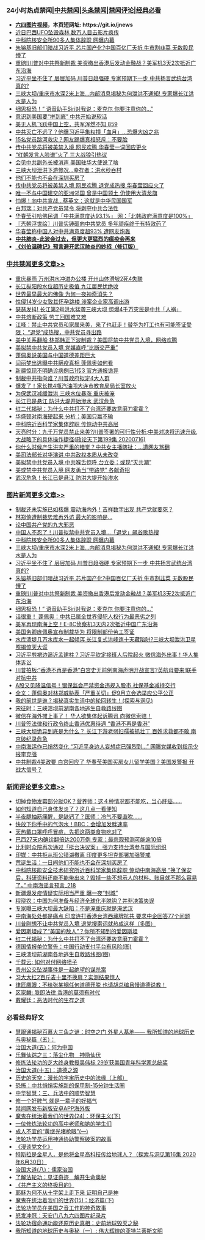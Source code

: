 <div id="tt">
<h3>24小时热点禁闻|<a href="#%E4%B8%AD%E5%85%B1%E7%A6%81%E9%97%BB%E6%9B%B4%E5%A4%9A%E6%96%87%E7%AB%A0">中共禁闻</a>|<a href="#%E5%9B%BE%E7%89%87%E6%96%B0%E9%97%BB%E6%9B%B4%E5%A4%9A%E6%96%87%E7%AB%A0">头条禁闻</a>|<a href="#%E6%96%B0%E9%97%BB%E8%AF%84%E8%AE%BA%E6%9B%B4%E5%A4%9A%E6%96%87%E7%AB%A0">禁闻评论|<a href="#%E5%BF%85%E7%9C%8B%E7%BB%8F%E5%85%B8%E5%A5%BD%E6%96%87">经典必看</a></h3>
<ul>
<li><b><a href="http://d1.bdrive.tk/64.mp4" target="_blank">六四图片视频</a>，本页短网址: https://git.io/jnews</b></li>
<li><a href="https://github.com/fqnews/bnews/blob/master/cnnews/20200716/1361796.md">近日巴西UFO坠毁森林 数万人目击影片疯传</a></li>
<li><a href="https://github.com/fqnews/bnews/blob/master/topimagenews/20200717/1362021.md">中科院核安全所90多人集体辞职 网曝内幕</a></li>
<li><a href="https://github.com/fqnews/bnews/blob/master/topimagenews/20200716/1361918.md">朱镕基旧部们暗战习近平 芯片国产化?中国百亿厂夭折 牛市割韭菜 无数股民懵了</a></li>
<li><a href="https://github.com/fqnews/bnews/blob/master/topimagenews/20200716/1361832.md">重磅!川普对中共祭新制裁 美资撤出香港后发动金融战？美军机3天2次抵近广东沿海</a></li>
<li><a href="https://github.com/fqnews/bnews/blob/master/topimagenews/20200716/1361957.md">习近平坐不住了 层层加码 川普日趋强硬 专家预期下一步 中共扬言武统台湾 真的?</a></li>
<li><a href="https://github.com/fqnews/bnews/blob/master/topimagenews/20200716/1361971.md">三峡大坝/重庆市水深2米上海...内部消息揭秘为何泄洪不通知! 专家爆长江洪水是人为</a></li>
<li><a href="https://github.com/fqnews/bnews/blob/master/topimagenews/20200716/1361775.md">细思极恐！“ 语音助手Siri对我说：麦克尔 你要注意你的…"</a></li>
<li><a href="https://github.com/fqnews/bnews/blob/master/cbnews/20200717/1362030.md">意识到美国要“拼到底” 中共开始说软话</a></li>
<li><a href="https://github.com/fqnews/bnews/blob/master/bannedvideo/20200717/1362061.md">美无人机飞跃中国上空，共军浑然不知 859</a></li>
<li><a href="https://github.com/fqnews/bnews/blob/master/cbnews/20200717/1362026.md">中共灭亡不远了？他曝习近平集权撞「血月」…恐爆大凶之兆</a></li>
<li><a href="https://github.com/fqnews/bnews/blob/master/cbnews/20200716/1361803.md">15名党员跳河救灾？网友踢爆真相怒斥：不要脸</a></li>
<li><a href="https://github.com/fqnews/bnews/blob/master/comments/20200716/1361972.md">传中共党员将被美禁入境 网民欢腾 华春莹一词回应更火</a></li>
<li><a href="https://github.com/fqnews/bnews/blob/master/cbnews/20200716/1361794.md">“红朝发言人脸谱”火了 三大战狼引热议</a></li>
<li><a href="https://github.com/fqnews/bnews/blob/master/cbnews/20200717/1362017.md">会见中共副外长被消声 美国驻华大使说了啥</a></li>
<li><a href="https://github.com/fqnews/bnews/blob/master/cbnews/20200716/1361859.md">三峡大坝泄洪下游惨况…幸存者：洪水秒吞村</a></li>
<li><a href="https://github.com/fqnews/bnews/blob/master/ssgc/20200717/1362046.md">他们不能也不会在深圳买房了</a></li>
<li><a href="https://github.com/fqnews/bnews/blob/master/cnnews/20200717/1362117.md">传中共党员将被美禁入境 网民欢腾 退党成热搜 华春莹回应火了</a></li>
<li><a href="https://github.com/fqnews/bnews/blob/master/comments/20200717/1362095.md">唯一不与中国建交的亚洲邻国 曾是中国领土 仍使用大清龙旗</a></li>
<li><a href="https://github.com/fqnews/bnews/blob/master/cbnews/20200716/1361977.md">怕爆！向中共宣战…蔡英文：这就是中华民国国军</a></li>
<li><a href="https://github.com/fqnews/bnews/blob/master/cbnews/20200717/1362089.md">白邦瑞：对共产党员禁令 将剥夺中共合法性</a></li>
<li><a href="https://github.com/fqnews/bnews/blob/master/cbnews/20200717/1362019.md">华春莹引哈佛民调「中共满意度达93.1%」 网：「北韩政府满意度是100%」</a></li>
<li><a href="https://github.com/fqnews/bnews/blob/master/ssgc/20200717/1362044.md">〖兲朝浮世绘〗川普实锤砸向中共党员 多年顽疾终于有特效药了</a></li>
<li><a href="https://github.com/fqnews/bnews/blob/master/comments/20200716/1361878.md">华春莹称中国人对中共满意度超93%  遭网友炮轰</a></li>
<li><b><a href="https://github.com/fqnews/bnews/blob/master/comments/20200211/1275071.md" target="_blank">中共肺炎-此波会过去，但更大更猛烈的瘟疫会再来</a></b></li>
<li><b><a href="https://github.com/fqnews/bnews/blob/master/comments/20200207/1272816.md" target="_blank">《刘伯温碑记》预言避开武汉肺炎的妙招（修订版）</a></b></li>
</ul>
</div>

<div class="catlist">
<h3><a href="https://github.com/fqnews/bnews/blob/master/cbnews/" target="_blank">中共禁闻</a><span><a href="https://github.com/fqnews/bnews/blob/master/cbnews/" target="_blank" rel="nofollow">更多文章>></a></span></h3>
<ul>
<li><a href="https://github.com/fqnews/bnews/blob/master/cbnews/20200717/1362243.md" target="_blank">重庆暴雨 万州洪水冲进办公楼 开州山体滑坡2死4失联</a></li>
<li><a href="https://github.com/fqnews/bnews/blob/master/cbnews/20200717/1362236.md" target="_blank">长江枞阳段水位超历史极值 九江居民忧绝收</a></li>
<li><a href="https://github.com/fqnews/bnews/blob/master/cbnews/20200717/1362235.md" target="_blank">世界最早最大的佛像 为何一夜神奇消失？</a></li>
<li><a href="https://github.com/fqnews/bnews/blob/master/cbnews/20200717/1362231.md" target="_blank">性侵14岁少女致其怀孕跳楼 涉案企业家高调出游</a></li>
<li><a href="https://github.com/fqnews/bnews/blob/master/cbnews/20200717/1362226.md" target="_blank">瑟瑟发抖! 长江第2号洪水猛袭三峡大坝 惊爆4千万灾民是中共「人祸」</a></li>
<li><a href="https://github.com/fqnews/bnews/blob/master/cbnews/20200717/1362220.md" target="_blank">中共熔断政策 劳工回国难又难</a></li>
<li><a href="https://github.com/fqnews/bnews/blob/master/cbnews/20200717/1362218.md" target="_blank">江峰：禁止中共党员和家属来美，来了也赶走！替华为打工也有可能签证受限； “退党”成热搜，中共党员寻出路</a></li>
<li><a href="https://github.com/fqnews/bnews/blob/master/cbnews/20200717/1362213.md" target="_blank">美中关系翻船 林郑韩正下波制裁？美国将禁中共党员入境，网络欢腾</a></li>
<li><a href="https://github.com/fqnews/bnews/blob/master/cbnews/20200717/1362212.md" target="_blank">美拟禁中共党员入境 党媒直呼“比断交严重”</a></li>
<li><a href="https://github.com/fqnews/bnews/blob/master/cbnews/20200717/1362195.md" target="_blank">蓬佩奥说美国与中国道德差距巨大</a></li>
<li><a href="https://github.com/fqnews/bnews/blob/master/cbnews/20200717/1362192.md" target="_blank">闫丽梦出逃曝中共瞒疫真相 蓬佩奥如何看</a></li>
<li><a href="https://github.com/fqnews/bnews/blob/master/cbnews/20200717/1362187.md" target="_blank">新疆惊现不明确诊病例已1传3 官方通报诡异</a></li>
<li><a href="https://github.com/fqnews/bnews/blob/master/cbnews/20200717/1362175.md" target="_blank">制裁中共指向谁？川普政府拟定4大人群</a></li>
<li><a href="https://github.com/fqnews/bnews/blob/master/cbnews/20200717/1362174.md" target="_blank">爆发了！家长携4瓶汽油闯大连市教育局局长室放火</a></li>
<li><a href="https://github.com/fqnews/bnews/blob/master/cbnews/20200717/1362173.md" target="_blank">为保武汉减缓泄洪 三峡水位暴涨 重庆被淹</a></li>
<li><a href="https://github.com/fqnews/bnews/blob/master/cbnews/20200717/1362172.md" target="_blank">长江已是悬江 防洪大堤开始渗水 武汉危急</a></li>
<li><a href="https://github.com/fqnews/bnews/blob/master/comments/20200717/1362168.md" target="_blank">红二代揭秘：为什么中共打不了台湾还要故意磨刀霍霍？</a></li>
<li><a href="https://github.com/fqnews/bnews/blob/master/cbnews/20200717/1362165.md" target="_blank">华盛顿对南海硬起来 分析：美国只赢不输</a></li>
<li><a href="https://github.com/fqnews/bnews/blob/master/cbnews/20200717/1362164.md" target="_blank">中科院近百科学家集体辞职 传惊动中共高层</a></li>
<li><a href="https://github.com/fqnews/bnews/blob/master/cbnews/20200717/1362160.md" target="_blank">天亮时分：九千万党员禁止来美?川普签署的可行性分析;中美对决将迅速升级,大战略下的具体操作捷径(政论天下第199集 20200716)</a></li>
<li><a href="https://github.com/fqnews/bnews/blob/master/cbnews/20200717/1362153.md" target="_blank">你什么时候产生洪灾严重的错觉？中共女主播瞎扯：…遭网友骂翻</a></li>
<li><a href="https://github.com/fqnews/bnews/blob/master/cbnews/20200717/1362148.md" target="_blank">美司法部长对华演讲 中共政权本质从未改变</a></li>
<li><a href="https://github.com/fqnews/bnews/blob/master/cbnews/20200717/1362147.md" target="_blank">美拟禁中共党员入境 中共喉舌惊呼 台立委：或现“灭共潮”</a></li>
<li><a href="https://github.com/fqnews/bnews/blob/master/cbnews/20200717/1362140.md" target="_blank">美或禁中共党员入境 网友勇当“带路党” 各献奇招</a></li>
<li><a href="https://github.com/fqnews/bnews/blob/master/cbnews/20200717/1362134.md" target="_blank">武汉危急！长江已是悬江 防洪大堤开始渗水</a></li>

</ul>
</div>
<div class="catlist">
<h3><a href="https://github.com/fqnews/bnews/blob/master/topimagenews/" target="_blank">图片新闻</a><span><a href="https://github.com/fqnews/bnews/blob/master/topimagenews/" target="_blank" rel="nofollow">更多文章>></a></span></h3>
<ul>
<li><a href="https://github.com/fqnews/bnews/blob/master/topimagenews/20200717/1362211.md" target="_blank">制裁还未实施已如核爆 震动海内外！吉祥数字出现 共产党就要死？</a></li>
<li><a href="https://github.com/fqnews/bnews/blob/master/topimagenews/20200717/1362194.md" target="_blank">林郑倘遭制裁势难再外访 最大的影响是&#8230;</a></li>
<li><a href="https://github.com/fqnews/bnews/blob/master/comments/20200717/1361899.md" target="_blank">论中国共产党的九大邪恶</a></li>
<li><a href="https://github.com/fqnews/bnews/blob/master/topimagenews/20200717/1362114.md" target="_blank">中国人不忍了！川普拟禁中共党员入境…「退党」飙谷歌热搜</a></li>
<li><a href="https://github.com/fqnews/bnews/blob/master/topimagenews/20200717/1362021.md" target="_blank">中科院核安全所90多人集体辞职 网曝内幕</a></li>
<li><a href="https://github.com/fqnews/bnews/blob/master/topimagenews/20200716/1361971.md" target="_blank">三峡大坝/重庆市水深2米上海&#8230;内部消息揭秘为何泄洪不通知! 专家爆长江洪水是人为</a></li>
<li><a href="https://github.com/fqnews/bnews/blob/master/topimagenews/20200716/1361957.md" target="_blank">习近平坐不住了 层层加码 川普日趋强硬 专家预期下一步 中共扬言武统台湾 真的?</a></li>
<li><a href="https://github.com/fqnews/bnews/blob/master/topimagenews/20200716/1361918.md" target="_blank">朱镕基旧部们暗战习近平 芯片国产化?中国百亿厂夭折 牛市割韭菜 无数股民懵了</a></li>
<li><a href="https://github.com/fqnews/bnews/blob/master/topimagenews/20200716/1361832.md" target="_blank">重磅!川普对中共祭新制裁 美资撤出香港后发动金融战？美军机3天2次抵近广东沿海</a></li>
<li><a href="https://github.com/fqnews/bnews/blob/master/topimagenews/20200716/1361775.md" target="_blank">细思极恐！“ 语音助手Siri对我说：麦克尔 你要注意你的…&#8221;</a></li>
<li><a href="https://github.com/fqnews/bnews/blob/master/topimagenews/20200716/1361599.md" target="_blank">话很重！ 蓬佩奥：中共已属全世界侵犯人权行为最恶劣之列</a></li>
<li><a href="https://github.com/fqnews/bnews/blob/master/topimagenews/20200716/1361598.md" target="_blank">美军再现南海上空！E-8C侦察机3天内2次抵近中国广东沿海</a></li>
<li><a href="https://github.com/fqnews/bnews/blob/master/topimagenews/20200716/1361473.md" target="_blank">美国务卿庞佩奥宣布制裁华为 将限制部份劳工签证</a></li>
<li><a href="https://github.com/fqnews/bnews/blob/master/topimagenews/20200715/1361448.md" target="_blank">水库溃堤几万水库水一起倾泻 长江复式洪峰连十天藏陷阱?三峡大坝泄洪卫星照揭惊天大谎</a></li>
<li><a href="https://github.com/fqnews/bnews/blob/master/topimagenews/20200715/1361354.md" target="_blank">习近平剪裙边逼近孟建柱？习近平钦定接班人后院起火 微信海外出事！华人集体诉讼</a></li>
<li><a href="https://github.com/fqnews/bnews/blob/master/topimagenews/20200715/1361328.md" target="_blank">川普拍板:“香港不再是香港”白宫史无前例南海声明开战宣言?英航母要来!联手对抗中共</a></li>
<li><a href="https://github.com/fqnews/bnews/blob/master/topimagenews/20200715/1361266.md" target="_blank">A股又见降温信号！银保监会严禁资金违规入股市 社保基金减持交行</a></li>
<li><a href="https://github.com/fqnews/bnews/blob/master/topimagenews/20200715/1361089.md" target="_blank">全文：蓬佩奥对林郑威胁表「严重关切」促9月立会选举应公平公正</a></li>
<li><a href="https://github.com/fqnews/bnews/blob/master/comments/20200715/1359453.md" target="_blank">我的前世是谁？揭秘真实生活中的轮回转生！(探索与洞见)</a></li>
<li><a href="https://github.com/fqnews/bnews/blob/master/topimagenews/20200715/783299.md" target="_blank">宋征时：三峡溃坝前湖南各地逃生自救路线图</a></li>
<li><a href="https://github.com/fqnews/bnews/blob/master/topimagenews/20200715/1361052.md" target="_blank">微信在海外摊上事了！ 华人欲集体起诉腾讯 向微信索赔！</a></li>
<li><a href="https://github.com/fqnews/bnews/blob/master/topimagenews/20200715/1361018.md" target="_blank">川普签法律和行政令终止香港优惠待遇 “香港不再是香港”</a></li>
<li><a href="https://github.com/fqnews/bnews/blob/master/topimagenews/20200714/1360933.md" target="_blank">三峡大坝诡异到底是为什么？ 长江下游老弱妇孺被抓壮丁 百姓求救都不敢 南京破纪录危急</a></li>
<li><a href="https://github.com/fqnews/bnews/blob/master/topimagenews/20200714/1360912.md" target="_blank">中南海运作已悄然变化 “习近平身边人妄想症已强烈到&#8230;” 网曝党媒收到指示少报李克强</a></li>
<li><a href="https://github.com/fqnews/bnews/blob/master/topimagenews/20200714/1360849.md" target="_blank">中共制裁4美政要 白宫回应了 华春莹美国买房女儿留学美国？美国发警报 开战大信号？</a></li>

</ul>
</div>
<div class="catlist">
<h3><a href="https://github.com/fqnews/bnews/blob/master/comments/" target="_blank">新闻评论</a><span><a href="https://github.com/fqnews/bnews/blob/master/comments/" target="_blank" rel="nofollow">更多文章>></a></span></h3>
<ul>
<li><a href="https://github.com/fqnews/bnews/blob/master/comments/20200717/1362248.md" target="_blank">切掉食物发霉部分就OK？营养师：这４种情况都不能吃，当心肝癌&#8230;&#8230;</a></li>
<li><a href="https://github.com/fqnews/bnews/blob/master/comments/20200717/1362247.md" target="_blank">如何知道自己身体发炎了？这几点一看便知</a></li>
<li><a href="https://github.com/fqnews/bnews/blob/master/comments/20200717/1362246.md" target="_blank">半夜腿抽筋痛醒，是缺钙了？医师：冷气不要直吹&#8230;&#8230;</a></li>
<li><a href="https://github.com/fqnews/bnews/blob/master/comments/20200717/1362245.md" target="_blank">快放下你手中的气泡水！BBC：会增加发胖速率</a></li>
<li><a href="https://github.com/fqnews/bnews/blob/master/comments/20200717/1362244.md" target="_blank">天热戴口罩呼呼冒痘，先把这两类食物吃对了</a></li>
<li><a href="https://github.com/fqnews/bnews/blob/master/comments/20200717/1362239.md" target="_blank">巴西27天内确诊翻倍达200万例 专家：最悲观预测可能逾10倍</a></li>
<li><a href="https://github.com/fqnews/bnews/blob/master/comments/20200717/1362229.md" target="_blank">比利时众院再次通过「挺台决议案」 强力支持台湾参与国际组织</a></li>
<li><a href="https://github.com/fqnews/bnews/blob/master/comments/20200717/1362219.md" target="_blank">印媒：中共拒从班公错湖撤离 印度更多坦克部署加强警戒</a></li>
<li><a href="https://github.com/fqnews/bnews/blob/master/comments/20200717/1362216.md" target="_blank">荒诞生活：一日间他们不能也不会在深圳买房了</a></li>
<li><a href="https://github.com/fqnews/bnews/blob/master/comments/20200717/1362210.md" target="_blank">中科院核能安全技术研究所近百科学家集体辞职 惊动中南海高层 “换了保安后，科研资料还能不能带出来？毁掉一些不想示人的材料、账目就不那么容易了。” 中南海谣言预言_218</a></li>
<li><a href="https://github.com/fqnews/bnews/blob/master/comments/20200717/1362208.md" target="_blank">新疆爆发疫情疑实际相当严重 曝一夜“封城”</a></li>
<li><a href="https://github.com/fqnews/bnews/blob/master/comments/20200717/1362207.md" target="_blank">程晓农：中国为何准备与经济全球化半脱钩？并非决策失误</a></li>
<li><a href="https://github.com/fqnews/bnews/blob/master/comments/20200717/1362203.md" target="_blank">专家曝三峡大坝最大缺陷：不是淹重庆就是淹武汉</a></li>
<li><a href="https://github.com/fqnews/bnews/blob/master/comments/20200717/1362199.md" target="_blank">中南海处处都是痛点 印度连打香港台湾西藏牌抗共 要求中企回答77个问题</a></li>
<li><a href="https://github.com/fqnews/bnews/blob/master/comments/20200717/1362191.md" target="_blank">川普刚想不让中共党员入境 退党搜索词就热成这样（多图）</a></li>
<li><a href="https://github.com/fqnews/bnews/blob/master/comments/20200717/1362189.md" target="_blank">爱因斯坦成了“美国的敌人”？你所不知到的爱因斯坦</a></li>
<li><a href="https://github.com/fqnews/bnews/blob/master/comments/20200717/1362168.md" target="_blank">红二代揭秘：为什么中共打不了台湾还要故意磨刀霍霍？</a></li>
<li><a href="https://github.com/fqnews/bnews/blob/master/comments/20200717/1362163.md" target="_blank">德国情报单位警告：中国行动支付平台有风险(图)</a></li>
<li><a href="https://github.com/fqnews/bnews/blob/master/comments/20200717/1362162.md" target="_blank">三峡溃坝前湖南各地逃生自救路线图(图)</a></li>
<li><a href="https://github.com/fqnews/bnews/blob/master/comments/20200717/1362157.md" target="_blank">千载云: 如何对付网络喷子</a></li>
<li><a href="https://github.com/fqnews/bnews/blob/master/comments/20200717/1362156.md" target="_blank">贵州公交坠湖事件是一起绝望的谋杀案</a></li>
<li><a href="https://github.com/fqnews/bnews/blob/master/comments/20200717/1362155.md" target="_blank">习大大扛2百斤麦十里不换肩？实测结果惊人</a></li>
<li><a href="https://github.com/fqnews/bnews/blob/master/comments/20200717/1362145.md" target="_blank">律匠鹰眼：不给张某钢任何道德开脱 也请胡总编且慢道德说教！</a></li>
<li><a href="https://github.com/fqnews/bnews/blob/master/comments/20200717/1362138.md" target="_blank">区家麟: 朕即法律 香港的莫须有时代</a></li>
<li><a href="https://github.com/fqnews/bnews/blob/master/comments/20200717/1362137.md" target="_blank">戴耀廷：恶法时代的生存之道</a></li>

</ul>
</div>

<div class="catlist">
<h3>必看经典好文</h3>
<ul>
<li><a href="https://github.com/fqnews/bnews/blob/master/cbnews/20170907/819423.md" target="_blank">慧眼通揭秘百慕大三角之谜：时空之门 外星人基地—— 我所知道的地球历史与奥秘篇（五）：</a></li>
<li><a href="https://github.com/fqnews/bnews/blob/master/cbnews/20180311/913065.md" target="_blank">治国大道(五)：何为中国</a></li>
<li><a href="https://github.com/fqnews/bnews/blob/master/tculture/20190101/1056889.md" target="_blank">乐舞仙踪之三：落尘化物　神隐仙伏</a></li>
<li><a href="https://github.com/fqnews/bnews/blob/master/comments/20190517/1129285.md" target="_blank">修炼法轮功的芝大终身教授吴伟标 29岁获美国青年科学家总统奖</a></li>
<li><a href="https://github.com/fqnews/bnews/blob/master/topimagenews/20180322/917868.md" target="_blank">治国大道(十五)：道德之源</a></li>
<li><a href="https://github.com/fqnews/bnews/blob/master/tculture/20121025/73065.md" target="_blank">历史的天空：漫长的宇宙历史中的法缘（上部）</a></li>
<li><a href="https://github.com/fqnews/bnews/blob/master/baitai/20200711/1359005.md" target="_blank">恐怖：中共悄悄实施新的保甲制-15分钟生活圈</a></li>
<li><a href="https://github.com/fqnews/bnews/blob/master/comments/20200605/783248.md" target="_blank">中华智慧：三、兵法中的顺势智慧</a></li>
<li><a href="https://github.com/fqnews/bnews/blob/master/funmedia/20200713/1359909.md" target="_blank">修一个好脾气 就是一辈子的好福气</a></li>
<li><a href="https://github.com/fqnews/bnews/blob/master/comments/20200627/783266.md" target="_blank">禁闻网发布新版安卓APP海外版</a></li>
<li><a href="https://github.com/fqnews/bnews/blob/master/cbnews/20180907/994846.md" target="_blank">魔鬼在统治着我们的世界(24)：环保主义(下)</a></li>
<li><a href="https://github.com/fqnews/bnews/blob/master/cbnews/20200702/1354550.md" target="_blank">一位修炼法轮功的高中老师和她的学生们</a></li>
<li><a href="https://github.com/fqnews/bnews/blob/master/lifebaike/20200527/1334909.md" target="_blank">成人不宜的“黄继光堵枪眼”(一)</a></li>
<li><a href="https://github.com/fqnews/bnews/blob/master/cbnews/20170626/780479.md" target="_blank">法轮功学员运用神通协助警察破案的故事</a></li>
<li><a href="https://github.com/fqnews/bnews/blob/master/comments/20200521/783167.md" target="_blank">《漫谈党文化》</a></li>
<li><a href="https://github.com/fqnews/bnews/blob/master/comments/20200712/1359460.md" target="_blank">特斯拉是金星人，是他将金星高科技传给地球人？（探索与洞见第16集 2020年6月30日）</a></li>
<li><a href="https://github.com/fqnews/bnews/blob/master/cbnews/20190424/914482.md" target="_blank">治国大道(八)：儒家治国</a></li>
<li><a href="https://github.com/fqnews/bnews/blob/master/comments/20200307/1289968.md" target="_blank">了解法轮功：见证奇迹　解开生命奥秘</a></li>
<li><a href="https://github.com/fqnews/bnews/blob/master/bookwiki/20171120/858084.md" target="_blank">《共产主义的终极目的》</a></li>
<li><a href="https://github.com/fqnews/bnews/blob/master/ccpdope/20190803/1168965.md" target="_blank">耶稣为何不从十字架上走下来 证明自己是神</a></li>
<li><a href="https://github.com/fqnews/bnews/blob/master/topimagenews/20180610/955499.md" target="_blank">魔鬼在统治着我们的世界(15)：经济篇(下)</a></li>
<li><a href="https://github.com/fqnews/bnews/blob/master/comments/20200511/1326751.md" target="_blank">法轮功学员在美国之音工作的神奇故事</a></li>
<li><a href="https://github.com/fqnews/bnews/blob/master/comments/20200604/783200.md" target="_blank">怒发冲冠：天安门八九六四图片纪录片</a></li>
<li><a href="https://github.com/fqnews/bnews/blob/master/tculture/20121025/73069.md" target="_blank">法轮功宿命通功能还原历史真相：史前地球毁灭之秘</a></li>
<li><a href="https://github.com/fqnews/bnews/blob/master/tculture/xiulian/20170611/772817.md" target="_blank">我所知道的地球历史与奥秘（一）: 伟大辉煌的亚特兰蒂斯文明</a></li>

</ul>
</div>